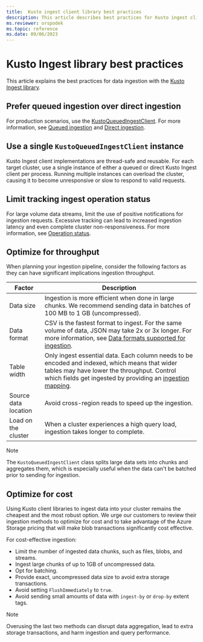 ```yaml
---
title:  Kusto ingest client library best practices
description: This article describes best practices for Kusto ingest client library.
ms.reviewer: orspodek
ms.topic: reference
ms.date: 09/06/2023
---
```

# Kusto Ingest library best practices

This article explains the best practices for data ingestion with the [Kusto Ingest library](about-kusto-ingest.md).

## Prefer queued ingestion over direct ingestion

For production scenarios, use the [KustoQueuedIngestClient](kusto-ingest-client-reference.md#interface-ikustoqueuedingestclient). For more information, see [Queued ingestion](about-kusto-ingest.md#queued-ingestion) and [Direct ingestion](about-kusto-ingest.md#direct-ingestion).

## Use a single `KustoQueuedIngestClient` instance

Kusto Ingest client implementations are thread-safe and reusable. For each target cluster, use a single instance of either a queued or direct Kusto Ingest client per process. Running multiple instances can overload the cluster, causing it to become unresponsive or slow to respond to valid requests.

## Limit tracking ingest operation status

For large volume data streams, limit the use of positive notifications for ingestion requests. Excessive tracking can lead to increased ingestion latency and even complete cluster non-responsiveness. For more information, see [Operation status](kusto-ingest-client-status.md).

## Optimize for throughput

When planning your ingestion pipeline, consider the following factors as they can have significant implications ingestion throughput.

| Factor | Description |
|--|--|
| Data size | Ingestion is more efficient when done in large chunks. We recommend sending data in batches of 100 MB to 1 GB (uncompressed).|
| Data format | CSV is the fastest format to ingest. For the same volume of data, JSON may take 2x or 3x longer. For more information, see [Data formats supported for ingestion](../../../ingestion-supported-formats.md).|
| Table width | Only ingest essential data. Each column needs to be encoded and indexed, which means that wider tables may have lower the throughput. Control which fields get ingested by providing an [ingestion mapping](../../management/mappings.md).|
| Source data location | Avoid cross-region reads to speed up the ingestion. |
| Load on the cluster | When a cluster experiences a high query load, ingestion takes longer to complete. |

> [!NOTE]
> The `KustoQueuedIngestClient` class splits large data sets into chunks and aggregates them, which is especially useful when the data can't be batched prior to sending for ingestion.

## Optimize for cost

Using Kusto client libraries to ingest data into your cluster remains the cheapest and the most robust option. We urge our customers to review their ingestion methods to optimize for cost and to take advantage of the Azure Storage pricing that will make blob transactions significantly cost effective.

For cost-effective ingestion:

* Limit the number of ingested data chunks, such as files, blobs, and streams.
* Ingest large chunks of up to 1GB of uncompressed data.
* Opt for batching.
* Provide exact, uncompressed data size to avoid extra storage transactions.
* Avoid setting `FlushImmediately` to `true`.
* Avoid sending small amounts of data with `ingest-by` or `drop-by` extent tags.

> [!NOTE]
> Overusing the last two methods can disrupt data aggregation, lead to extra storage transactions, and harm ingestion and query performance.
